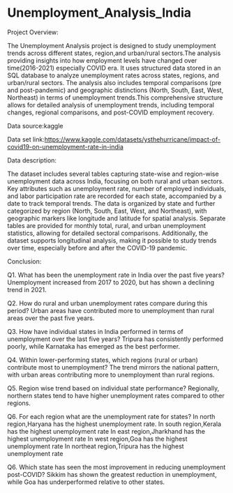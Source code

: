 # Unemployment_Analysis_India

Project Overview:

The Unemployment Analysis project is designed to study unemployment trends across different states, region,and urban/rural sectors.The analysis providing insights into how employment levels have changed over time(2016-2021) especially COVID era. It uses structured data stored in an SQL database to analyze unemployment rates across states, regions, and urban/rural sectors. The analysis also includes temporal comparisons (pre and post-pandemic) and geographic distinctions (North, South, East, West, Northeast) in terms of unemployment trends.This comprehensive structure allows for detailed analysis of unemployment trends, including temporal changes, regional comparisons, and post-COVID employment recovery.

Data source:kaggle

Data set link:https://www.kaggle.com/datasets/ysthehurricane/impact-of-covid19-on-unemployment-rate-in-india

Data description:

The dataset includes several tables capturing state-wise and region-wise unemployment data across India, focusing on both rural and urban sectors. Key attributes such as unemployment rate, number of employed individuals, and labor participation rate are recorded for each state, accompanied by a date to track temporal trends. The data is organized by state and further categorized by region (North, South, East, West, and Northeast), with geographic markers like longitude and latitude for spatial analysis. Separate tables are provided for monthly total, rural, and urban unemployment statistics, allowing for detailed sectoral comparisons. Additionally, the dataset supports longitudinal analysis, making it possible to study trends over time, especially before and after the COVID-19 pandemic.

Conclusion:

Q1. What has been the unemployment rate in India over the past five years?
Unemployment increased from 2017 to 2020, but has shown a declining trend in 2021.

Q2. How do rural and urban unemployment rates compare during this period?
Urban areas have contributed more to unemployment than rural areas over the past five years.

Q3. How have individual states in India performed in terms of unemployment over the last five years?
Tripura has consistently performed poorly, while Karnataka has emerged as the best performer.

Q4. Within lower-performing states, which regions (rural or urban) contribute most to unemployment?
The trend mirrors the national pattern, with urban areas contributing more to unemployment than rural regions.

Q5. Region wise trend based on individual state performance?
Regionally, northern states tend to have higher unemployment rates compared to other regions.

Q6. For each region what are the unemployment rate for states?
In north region,Haryana has the highest unemployment rate.
In south region,Kerala has the highest unemployment rate
In east region,Jharkhand has the highest unemployment rate
In west region,Goa has the highest unemployment rate
In northeat region,Tripura has the highest unemployment rate

Q6. Which state has seen the most improvement in reducing unemployment post-COVID?
Sikkim has shown the greatest reduction in unemployment, while Goa has underperformed relative to other states.
